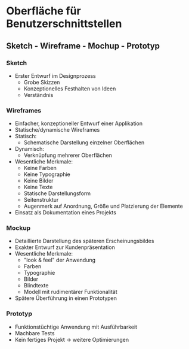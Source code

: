 # Oberfläche für Benutzerschnittstellen

## Sketch - Wireframe - Mochup - Prototyp

### Sketch
- Erster Entwurf im Designprozess
  - Grobe Skizzen
  - Konzeptionelles Festhalten von Ideen
  - Verständnis
 
### Wireframes
- Einfacher, konzeptioneller Entwurf einer Applikation
- Statische/dynamische Wireframes
- Statisch:
  - Schematische Darstellung einzelner Oberflächen
- Dynamisch:
  - Verknüpfung mehrerer Oberflächen
- Wesentliche Merkmale:
  - Keine Farben
  - Keine Typographie
  - Keine Bilder
  - Keine Texte
  - Statische Darstellungsform
  - Seitenstruktur
  - Augenmerk auf Anordnung, Größe und Platzierung der Elemente
- Einsatz als Dokumentation eines Projekts

### Mockup
- Detaillierte Darstellung des späteren Erscheinungsbildes
- Exakter Entwurf zur Kundenpräsentation
- Wesentliche Merkmale:
  - "look & feel" der Anwendung
  - Farben
  - Typographie
  - Bilder
  - Blindtexte
  - Modell mit rudimentärer Funktionalität
- Spätere Überführung in einen Prototypen

### Prototyp
- Funktionstüchtige Anwendung mit Ausführbarkeit
- Machbare Tests
- Kein fertiges Projekt -> weitere Optimierungen
